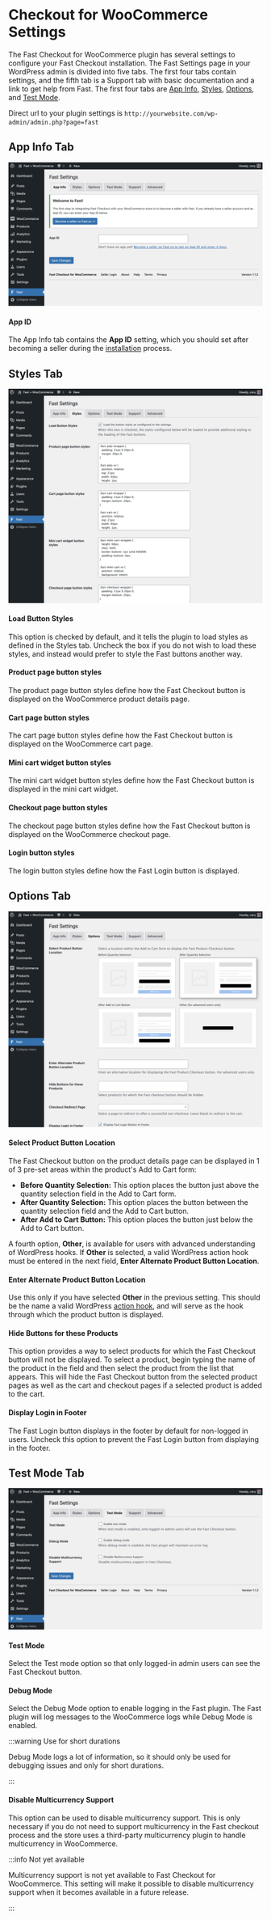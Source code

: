 # Checkout for WooCommerce Settings

The Fast Checkout for WooCommerce plugin has several settings to configure your Fast Checkout installation. The Fast Settings page in your WordPress admin is divided into five tabs. The first four tabs contain settings, and the fifth tab is a Support tab with basic documentation and a link to get help from Fast. The first four tabs are [App Info](#app-info-tab), [Styles](#styles-tab), [Options](#options-tab), and [Test Mode](#test-mode-tab).

Direct url to your plugin settings is `http://yourwebsite.com/wp-admin/admin.php?page=fast`

## App Info Tab
![App Info](images/woocommerce/app-info-tab.png)

#### App ID
The App Info tab contains the **App ID** setting, which you should set after becoming a seller during the [installation](/developer-portal/woocommerce-install-checkout.md) process.

## Styles Tab
![Styles Tab](images/woocommerce/styles-tab.png)

#### Load Button Styles
This option is checked by default, and it tells the plugin to load styles as defined in the Styles tab. Uncheck the box if you do not wish to load these styles, and instead would prefer to style the Fast buttons another way.

#### Product page button styles
The product page button styles define how the Fast Checkout button is displayed on the WooCommerce product details page.

#### Cart page button styles
The cart page button styles define how the Fast Checkout button is displayed on the WooCommerce cart page.

#### Mini cart widget button styles
The mini cart widget button styles define how the Fast Checkout button is displayed in the mini cart widget.


#### Checkout page button styles
The checkout page button styles define how the Fast Checkout button is displayed on the WooCommerce checkout page.


#### Login button styles
The login button styles define how the Fast Login button is displayed.


## Options Tab
![Options Tab](images/woocommerce/options-tab.png)

#### Select Product Button Location
The Fast Checkout button on the product details page can be displayed in 1 of 3 pre-set areas within the product's Add to Cart form:

* **Before Quantity Selection:** This option places the button just above the quantity selection field in the Add to Cart form.
* **After Quantity Selection:** This option places the button between the quantity selection field and the Add to Cart button.
* **After Add to Cart Button:** This option places the button just below the Add to Cart button.

A fourth option, **Other**, is available for users with advanced understanding of WordPress hooks. If **Other** is selected, a valid WordPress action hook must be entered in the next field, **Enter Alternate Product Button Location**.

#### Enter Alternate Product Button Location
Use this only if you have selected **Other** in the previous setting. This should be the name a valid WordPress [action hook](https://codex.wordpress.org/Plugin_API/Action_Reference), and will serve as the hook through which the product button is displayed.

#### Hide Buttons for these Products
This option provides a way to select products for which the Fast Checkout button will not be displayed. To select a product, begin typing the name of the product in the field and then select the product from the list that appears. This will hide the Fast Checkout button from the selected product pages as well as the cart and checkout pages if a selected product is added to the cart.

#### Display Login in Footer
The Fast Login button displays in the footer by default for non-logged in users. Uncheck this option to prevent the Fast Login button from displaying in the footer.

## Test Mode Tab
![Options Tab](images/woocommerce/test-mode-tab.png)

#### Test Mode
Select the Test mode option so that only logged-in admin users can see the Fast Checkout button.

#### Debug Mode
Select the Debug Mode option to enable logging in the Fast plugin. The Fast plugin will log messages to the WooCommerce logs while Debug Mode is enabled.

:::warning Use for short durations

Debug Mode logs a lot of information, so it should only be used for debugging issues and only for short durations.

:::

#### Disable Multicurrency Support
This option can be used to disable multicurrency support. This is only necessary if you do not need to support multicurrency in the Fast checkout process and the store uses a third-party multicurrency plugin to handle multicurrency in WooCommerce.

:::info Not yet available

Multicurrency support is not yet available to Fast Checkout for WooCommerce. This setting will make it possible to disable multicurrency support when it becomes available in a future release.

:::